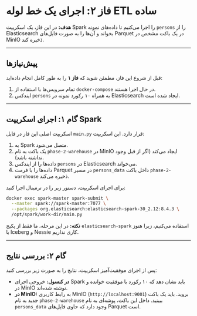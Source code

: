 # فاز ۲: اجرای یک خط لوله ETL ساده

**هدف:** در این فاز، یک اسکریپت Spark را اجرا می‌کنیم تا داده‌های نمونه `persons` را از Elasticsearch بخواند و آن‌ها را به صورت فایل‌های Parquet در یک باکت مشخص در MinIO ذخیره کند.

---

## پیش‌نیازها

قبل از شروع این فاز، مطمئن شوید که **فاز ۱** را به طور کامل انجام داده‌اید:

1.  تمام سرویس‌ها با استفاده از `docker-compose` در حال اجرا هستند.
2.  ایندکس `persons` به همراه ۱۰ رکورد نمونه در Elasticsearch ایجاد شده است.

---

## گام ۱: اجرای اسکریپت Spark

اسکریپت اصلی این فاز در فایل `main.py` قرار دارد. این اسکریپت:

1.  به Spark متصل می‌شود.
2.  یک باکت به نام `phase-2-warehouse` در MinIO ایجاد می‌کند (اگر از قبل وجود نداشته باشد).
3.  داده‌ها را از ایندکس `persons` در Elasticsearch می‌خواند.
4.  داده‌ها را با فرمت Parquet در مسیر `persons_data` داخل باکت `phase-2-warehouse` ذخیره می‌کند.

برای اجرای اسکریپت، دستور زیر را در ترمینال اجرا کنید:

```bash
docker exec spark-master spark-submit \
  --master spark://spark-master:7077 \
  --packages org.elasticsearch:elasticsearch-spark-30_2.12:8.4.3 \
  /opt/spark/work-dir/main.py
```

**نکته:** در این مرحله، ما فقط از پکیج `elasticsearch-spark` استفاده می‌کنیم، زیرا هنوز با Iceberg و Nessie کاری نداریم.

---

## گام ۲: بررسی نتایج

پس از اجرای موفقیت‌آمیز اسکریپت، نتایج را به صورت زیر بررسی کنید:

*   **در کنسول:** خروجی اجرای Spark باید نشان دهد که ۱۰ رکورد با موفقیت خوانده و در MinIO نوشته شده‌اند.
*   **در MinIO:** به رابط کاربری MinIO (`http://localhost:9001`) بروید. باید یک باکت جدید به نام `phase-2-warehouse` ببینید. داخل این باکت، پوشه‌ای به نام `persons_data` وجود دارد که حاوی فایل‌های Parquet است.

```